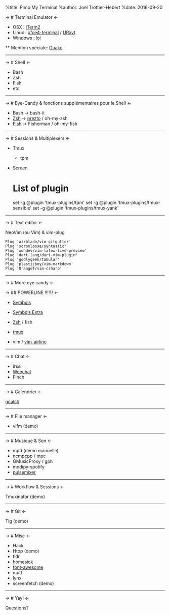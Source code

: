 %title: Pimp My Terminal
%author: Joel Trottier-Hebert
%date: 2016-09-20

-> # Terminal Emulator <-

* OSX : [iTerm2](https://www.iterm2.com/)
* Linux : [xfce4-terminal](http://docs.xfce.org/apps/terminal/start) / [URxvt](https://wiki.archlinux.org/index.php/rxvt-unicode)
* Windows : [lol](http://mrdoob.com/lab/javascript/effects/ie6/)

** Mention spéciale: [Guake](https://doc.ubuntu-fr.org/guake)

-------------------------------------------------

-> # Shell <-

* Bash
* Zsh
* Fish
* etc

---

-> # Eye-Candy & fonctions supplémentaires pour le Shell <-

* Bash -> bash-it
* [Zsh](https://raw.githubusercontent.com/Pacane/Pimp-My-Terminal-Talk-Slides/master/prezto-sample.png) -> [prezto](https://github.com/sorin-ionescu/prezto/tree/master/modules) / oh-my-zsh
* [Fish](https://raw.githubusercontent.com/Pacane/Pimp-My-Terminal-Talk-Slides/master/fish-shell.png) -> Fisherman / oh-my-fish

---

-> # Sessions & Multiplexers <-

* Tmux
	- tpm 
* Screen

    # List of plugin
    set -g @plugin 'tmux-plugins/tpm'
    set -g @plugin 'tmux-plugins/tmux-sensible'
    set -g @plugin 'tmux-plugins/tmux-yank'

---

-> # Text editor <-

NeoVim (ou Vim)  & vim-plug

    Plug 'airblade/vim-gitgutter'
    Plug 'scrooloose/syntastic'
    Plug 'xuhdev/vim-latex-live-preview'
    Plug 'dart-lang/dart-vim-plugin'
    Plug 'godlygeek/tabular'
    Plug 'plasticboy/vim-markdown'
    Plug 'OrangeT/vim-csharp'

---

-> # More eye candy <-

-> ## POWERLINE !!!!1! <-

* [Symbols](https://raw.githubusercontent.com/Pacane/Pimp-My-Terminal-Talk-Slides/master/powerline-symbols-base.png)
* [Symbols Extra](https://raw.githubusercontent.com/Pacane/Pimp-My-Terminal-Talk-Slides/master/terminal-w-powerline-extra.png)

* [Zsh](https://raw.githubusercontent.com/Pacane/Pimp-My-Terminal-Talk-Slides/master/terminal-w-powerline.png) / fish
* [tmux](https://raw.githubusercontent.com/Pacane/Pimp-My-Terminal-Talk-Slides/master/tmux-powerline.png)
* vim / [vim-airline](https://raw.githubusercontent.com/Pacane/Pimp-My-Terminal-Talk-Slides/master/vim-airline.png)

---

-> # Chat <-

* Irssi
* [Weechat](https://raw.githubusercontent.com/Pacane/Pimp-My-Terminal-Talk-Slides/master/weechat.png)
* Finch

---

-> # Calendrier <-

[gcalcli](https://raw.githubusercontent.com/Pacane/Pimp-My-Terminal-Talk-Slides/master/gcalcli-sample.png)

---

-> # File manager <-

* vifm (demo)

---

-> # Musique & Son <-

* mpd (demo manuelle)
* ncmpcpp / mpc
* GMusicProxy / gph
* modipy-spotify 
* [pulsemixer](https://raw.githubusercontent.com/Pacane/Pimp-My-Terminal-Talk-Slides/master/pulse_mixer.png)

---

-> # Workflow & Sessions <-

Tmuxinator (demo)

---

-> # Git <-

Tig (demo)

---

-> # Misc <-

* Hack
* Htop (demo)
* tldr
* homesick
* [font-awesome](http://fontawesome.io/icons/)
* mutt
* lynx
* screenfetch (demo)

---

-> # Yay! <-

Questions?
